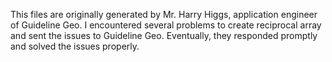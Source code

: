 This files are originally generated by Mr. Harry Higgs, application engineer of Guideline Geo. 
I encountered several problems to create reciprocal array and sent the issues to Guideline Geo. 
Eventually, they responded promptly and solved the issues properly.
